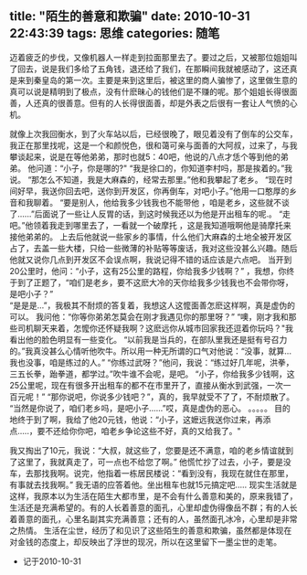 title: "陌生的善意和欺骗"
date: 2010-10-31 22:43:39
tags: 思维
categories: 随笔
---
迈着疲乏的步伐，又像机器人一样走到拉面那里去了。要过之后，又被那位姐姐叫了回去，说是我们多给了五角钱，退还给了我们，在那瞬间我就被感动了，这还真是来到秦皇岛的第一次。主要是来到这里后，被这里的商人骗惨了，这里做生意的真可以说是精明到了极点，没有什麽昧心的钱他们是不赚的呢。那个姐姐长得很面善，人还真的很善意。但有的人长得很面善，却是外表之后很有一套让人气愤的心机。
> 
<!--more-->


就像上次我回衡水，到了火车站以后，已经很晚了，眼见着没有了倒车的公交车，我正在那里找呢，这是一个和颜悦色，很和蔼可亲与面善的大阿叔，过来了，与我攀谈起来，说是在等他弟弟，那时也就5：40吧，他说的八点才恁个等到他的弟弟。
他问道：“小子，你是哪的?"
“我是徐口的，你知道李村吗，那是挨着的。”我说。
“那怎么不知道，我是大麻森的，经常去那里。”他和我攀起了老乡。
“现在时间好早，我送你回去吧，送你到开发区，你再倒车，对吧小子。”他用一口憨厚的乡音和我聊着。
“要是别人，他给我多少钱我也不能带他 ，咱是老乡，这些就不谈了......”后面说了一些让人反胃的话，到这时候我还以为他是开出租车的呢.。
“走吧。”他领着我走到哪里去了，一看就一个破摩托 ，这是我知道哦啊他是骑摩托来接他弟弟的。
上去后他就说一些家乡的事情，什么他们大麻森的土地全被开发区占了，去盖一些大楼，只给一些微薄的补贴等等废话，我对这些没甚么兴趣。随后他就又说你几点到开发区不会误点啊，我说记得不错的话应该是六点吧。
当开到20公里时，他问：“小子，这有25公里的路程，你给我多少钱啊？”  ，我想，你终于到了正题了，“咱们是老乡，要不这麽大冷的天你给我多少钱我也不会带你呀，是吧小子？”   
“是是是...”，我极其不耐烦的答复着，我想这人这懡面善怎麽这样啊，真是虚伪的可以。
我问他：“你等你弟弟怎莫会在刚才我遇见你的那里呀？”
“噢，刚才我和那些司机聊天来着，怎懡你还怀疑我啊？这麽远你从城市回家我还逗着你玩吗？"我看出他的脸色明显有一些变化。
“以前我是当兵的，在部队里我还是挺有号召力的。”我真没甚么心情听他吹牛。所以用一种无所谓的口气对他说：“没事，就算...我也没事，咱是练过的人。”
“你练过武呀？”他问，我说：“练过好几年呢，洪拳，三五长拳，跆拳道，都学过。”吹牛谁不会呢，是吧。
“小子，你给我多少钱啊，这25公里呢，现在有很多开出租车的都不在市里开了，直接从衡水到武强，一次一百元呢！”
“那你说吧，你说多少钱吧？”，真的，我早就受不了了，不耐烦散了。
“当然是你说了，咱们老乡吗，是吧小子......”哎，真是虚伪的恶心。
。。。。。
目的地终于到了啊，我给了他20元钱，他说：“小子，这嬷远我送你过来，再添点.....，要不还给你你吧，咱老乡争论这些不好，真的又给我了。"
 
我又掏出了10元，我说：“大叔，就这些了，您要是还不满意，咱的老乡情谊就到了这里了，我就真走了，可一点也不给您了啊。”
他慌忙抄了过去，小子，要是没车，去那找我啊。说完，他指着一栋居民楼说：“看到没有，我现在就住在那里，有事就去找我啊。”
我无语的应答着他。坐出租车也就15元搞定吧.....
现实生活就是这样，我原本以为生活在陌生大都市里，是不会有什么善意和美的，原来我错了，生活还是充满希望的。有的人长着善意的面孔，心里却虚伪得像岳不群；有的人长着善意的面孔，心里名副其实充满善意；还有的人，虽然面孔冰冷，心里却是非常之热情。
生活在尘世，经历了和见识了这些陌生的善意和欺骗，虽然都是体现在对金钱的态度上，却反映出了浮世的现况，所以在这里留下一墨尘世的走笔。
- 记于2010-10-31 